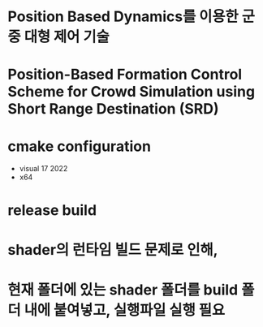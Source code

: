 # Position Based Dynamics를 이용한 군중 대형 제어 기술
# Position-Based Formation Control Scheme for Crowd Simulation using Short Range Destination (SRD)

# cmake configuration
 - visual 17 2022
 - x64

# release build

# shader의 런타임 빌드 문제로 인해,
# 현재 폴더에 있는 shader 폴더를 build 폴더 내에 붙여넣고, 실행파일 실행 필요
